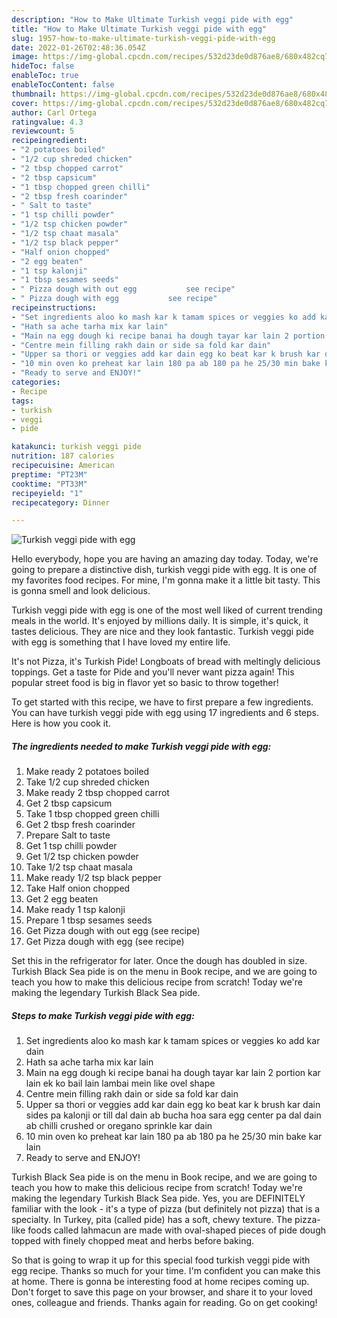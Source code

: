 ```yaml
---
description: "How to Make Ultimate Turkish veggi pide with egg"
title: "How to Make Ultimate Turkish veggi pide with egg"
slug: 1957-how-to-make-ultimate-turkish-veggi-pide-with-egg
date: 2022-01-26T02:48:36.054Z
image: https://img-global.cpcdn.com/recipes/532d23de0d876ae8/680x482cq70/turkish-veggi-pide-with-egg-recipe-main-photo.jpg
hideToc: false
enableToc: true
enableTocContent: false
thumbnail: https://img-global.cpcdn.com/recipes/532d23de0d876ae8/680x482cq70/turkish-veggi-pide-with-egg-recipe-main-photo.jpg
cover: https://img-global.cpcdn.com/recipes/532d23de0d876ae8/680x482cq70/turkish-veggi-pide-with-egg-recipe-main-photo.jpg
author: Carl Ortega
ratingvalue: 4.3
reviewcount: 5
recipeingredient:
- "2 potatoes boiled"
- "1/2 cup shreded chicken"
- "2 tbsp chopped carrot"
- "2 tbsp capsicum"
- "1 tbsp chopped green chilli"
- "2 tbsp fresh coarinder"
- " Salt to taste"
- "1 tsp chilli powder"
- "1/2 tsp chicken powder"
- "1/2 tsp chaat masala"
- "1/2 tsp black pepper"
- "Half onion chopped"
- "2 egg beaten"
- "1 tsp kalonji"
- "1 tbsp sesames seeds"
- " Pizza dough with out egg           see recipe"
- " Pizza dough with egg           see recipe"
recipeinstructions:
- "Set ingredients aloo ko mash kar k tamam spices or veggies ko add kar dain"
- "Hath sa ache tarha mix kar lain"
- "Main na egg dough ki recipe banai ha dough tayar kar lain 2 portion kar lain ek ko bail lain lambai mein like ovel shape"
- "Centre mein filling rakh dain or side sa fold kar dain"
- "Upper sa thori or veggies add kar dain egg ko beat kar k brush kar dain sides pa kalonji or till dal dain ab bucha hoa sara egg center pa dal dain ab chilli crushed or oregano sprinkle kar dain"
- "10 min oven ko preheat kar lain 180 pa ab 180 pa he 25/30 min bake kar lain"
- "Ready to serve and ENJOY!"
categories:
- Recipe
tags:
- turkish
- veggi
- pide

katakunci: turkish veggi pide 
nutrition: 187 calories
recipecuisine: American
preptime: "PT23M"
cooktime: "PT33M"
recipeyield: "1"
recipecategory: Dinner

---
```



![Turkish veggi pide with egg](https://img-global.cpcdn.com/recipes/532d23de0d876ae8/680x482cq70/turkish-veggi-pide-with-egg-recipe-main-photo.jpg)

Hello everybody, hope you are having an amazing day today. Today, we're going to prepare a distinctive dish, turkish veggi pide with egg. It is one of my favorites food recipes. For mine, I'm gonna make it a little bit tasty. This is gonna smell and look delicious.

Turkish veggi pide with egg is one of the most well liked of current trending meals in the world. It's enjoyed by millions daily. It is simple, it's quick, it tastes delicious. They are nice and they look fantastic. Turkish veggi pide with egg is something that I have loved my entire life.

It&#39;s not Pizza, it&#39;s Turkish Pide! Longboats of bread with meltingly delicious toppings. Get a taste for Pide and you&#39;ll never want pizza again! This popular street food is big in flavor yet so basic to throw together!


To get started with this recipe, we have to first prepare a few ingredients. You can have turkish veggi pide with egg using 17 ingredients and 6 steps. Here is how you cook it.

<!--inarticleads1-->

##### The ingredients needed to make Turkish veggi pide with egg:

1. Make ready 2 potatoes boiled
1. Take 1/2 cup shreded chicken
1. Make ready 2 tbsp chopped carrot
1. Get 2 tbsp capsicum
1. Take 1 tbsp chopped green chilli
1. Get 2 tbsp fresh coarinder
1. Prepare  Salt to taste
1. Get 1 tsp chilli powder
1. Get 1/2 tsp chicken powder
1. Take 1/2 tsp chaat masala
1. Make ready 1/2 tsp black pepper
1. Take Half onion chopped
1. Get 2 egg beaten
1. Make ready 1 tsp kalonji
1. Prepare 1 tbsp sesames seeds
1. Get  Pizza dough with out egg           (see recipe)
1. Get  Pizza dough with egg           (see recipe)


Set this in the refrigerator for later. Once the dough has doubled in size. Turkish Black Sea pide is on the menu in Book recipe, and we are going to teach you how to make this delicious recipe from scratch! Today we&#39;re making the legendary Turkish Black Sea pide. 

<!--inarticleads2-->

##### Steps to make Turkish veggi pide with egg:

1. Set ingredients aloo ko mash kar k tamam spices or veggies ko add kar dain
1. Hath sa ache tarha mix kar lain
1. Main na egg dough ki recipe banai ha dough tayar kar lain 2 portion kar lain ek ko bail lain lambai mein like ovel shape
1. Centre mein filling rakh dain or side sa fold kar dain
1. Upper sa thori or veggies add kar dain egg ko beat kar k brush kar dain sides pa kalonji or till dal dain ab bucha hoa sara egg center pa dal dain ab chilli crushed or oregano sprinkle kar dain
1. 10 min oven ko preheat kar lain 180 pa ab 180 pa he 25/30 min bake kar lain
1. Ready to serve and ENJOY!

Turkish Black Sea pide is on the menu in Book recipe, and we are going to teach you how to make this delicious recipe from scratch! Today we&#39;re making the legendary Turkish Black Sea pide. Yes, you are DEFINITELY familiar with the look - it&#39;s a type of pizza (but definitely not pizza) that is a specialty. In Turkey, pita (called pide) has a soft, chewy texture. The pizza-like foods called lahmacun are made with oval-shaped pieces of pide dough topped with finely chopped meat and herbs before baking. 

So that is going to wrap it up for this special food turkish veggi pide with egg recipe. Thanks so much for your time. I'm confident you can make this at home. There is gonna be interesting food at home recipes coming up. Don't forget to save this page on your browser, and share it to your loved ones, colleague and friends. Thanks again for reading. Go on get cooking!
